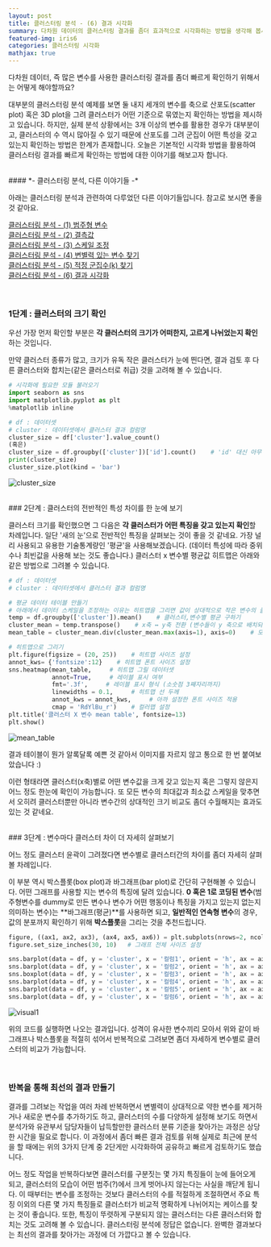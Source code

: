 ```yaml
---
layout: post
title: 클러스터링 분석 - (6) 결과 시각화
summary: 다차원 데이터의 클러스터링 결과를 좀더 효과적으로 시각화하는 방법을 생각해 봅시다.
featured-img: iris6
categories: 클러스터링 시각화
mathjax: true
---
```


다차원 데이터, 즉 많은 변수를 사용한 클러스터링 결과를 좀더 빠르게 확인하기 위해서는 어떻게 해야할까요?    

대부분의 클러스터링 분석 예제를 보면 둘 내지 세개의 변수를 축으로 산포도(scatter plot) 혹은 3D plot을 그려 클러스터가 어떤 기준으로 묶였는지 확인하는 방법을 제시하고 있습니다. 하지만, 실제 분석 상황에서는 3개 이상의 변수를 활용한 경우가 대부분이고, 클러스터의 수 역시 많아질 수 있기 때문에 산포도를 그려 군집이 어떤 특성을 갖고 있는지 확인하는 방법은 한계가 존재합니다. 오늘은 기본적인 시각화 방법을 활용하여 클러스터링 결과를 빠르게 확인하는 방법에 대한 이야기를 해보고자 합니다.     


<br>
#### *- 클러스터링 분석, 다른 이야기들 -*

아래는 클러스터링 분석과 관련하여 다루었던 다른 이야기들입니다. 참고로 보시면 좋을 것 같아요.

[1]:https://hweejin-lim.github.io/%ED%81%B4%EB%9F%AC%EC%8A%A4%ED%84%B0%EB%A7%81-%EB%B6%84%EC%84%9D-(1)-%EB%B2%94%EC%A3%BC%ED%98%95-%EB%B3%80%EC%88%98/
[2]:https://hweejin-lim.github.io/%ED%81%B4%EB%9F%AC%EC%8A%A4%ED%84%B0%EB%A7%81-%EB%B6%84%EC%84%9D-(2)-%EA%B2%B0%EC%B8%A1%EA%B0%92/
[3]:https://hweejin-lim.github.io/%ED%81%B4%EB%9F%AC%EC%8A%A4%ED%84%B0%EB%A7%81-%EB%B6%84%EC%84%9D-(3)-%EC%8A%A4%EC%BC%80%EC%9D%BC-%EC%A1%B0%EC%A0%95/
[4]:https://hweejin-lim.github.io/%ED%81%B4%EB%9F%AC%EC%8A%A4%ED%84%B0%EB%A7%81-%EB%B6%84%EC%84%9D-(4)-%EB%B3%80%EB%B3%84%EB%A0%A5-%EC%9E%88%EB%8A%94-%EB%B3%80%EC%88%98-%EC%B0%BE%EA%B8%B0/
[5]:https://hweejin-lim.github.io/%ED%81%B4%EB%9F%AC%EC%8A%A4%ED%84%B0%EB%A7%81-%EB%B6%84%EC%84%9D-(5)-%EC%A0%81%EC%A0%95-%EA%B5%B0%EC%A7%91%EC%88%98(k)-%EC%B0%BE%EA%B8%B0/
[6]:http:
[클러스터링 분석 - (1) 범주형 변수][1]    
[클러스터링 분석 - (2) 결측값][2]    
[클러스터링 분석 - (3) 스케일 조정][3]    
[클러스터링 분석 - (4) 변별력 있는 변수 찾기][4]    
[클러스터링 분석 - (5) 적정 군집수(k) 찾기][5]     
[클러스터링 분석 - (6) 결과 시각화][6]

<br>




### 1단계 : 클러스터의 크기 확인

우선 가장 먼저 확인할 부분은 **각 클러스터의 크기가 어떠한지, 고르게 나뉘었는지 확인**하는 것입니다.    

만약 클러스터 종류가 많고, 크기가 유독 작은 클러스터가 눈에 띈다면, 결과 검토 후 다른 클러스터와 합치는(같은 클러스터로 취급) 것을 고려해 볼 수 있습니다.    
    
```python
# 시각화에 필요한 모듈 불러오기
import seaborn as sns
import matplotlib.pyplot as plt
%matplotlib inline

# df : 데이터셋
# cluster : 데이터셋에서 클러스터 결과 컬럼명
cluster_size = df['cluster'].value_count()
(혹은)
cluster_size = df.groupby(['cluster'])['id'].count()    # 'id' 대신 아무 컬럼 이름을 적어도 무방
print(cluster_size)
cluster_size.plot(kind = 'bar')
```
![cluster_size](https://drive.google.com/uc?id=1jKIaXa9rO2QeF48Wcbn1n-U5gOIMIzD0)





<br>
### 2단계 : 클러스터의 전반적인 특성 차이를 한 눈에 보기

클러스터 크기를 확인했으면 그 다음은 **각 클러스터가 어떤 특징을 갖고 있는지 확인**할 차례입니다. 일단 '새의 눈'으로 전반적인 특징을 살펴보는 것이 좋을 것 같네요. 가장 널리 사용되고 유용한 기술통계량인 '평균'을 사용해보겠습니다. (데이터 특성에 따라 중위수나 최빈값을 사용해 보는 것도 좋습니다.) 클러스터 x 변수별 평균값 히트맵은 아래와 같은 방법으로 그려볼 수 있습니다.    
    
```python
# df : 데이터셋
# cluster : 데이터셋에서 클러스터 결과 컬럼명

# 평균 데이터 테이블 만들기
# 아래에서 데이터 스케일을 조정하는 이유는 히트맵을 그리면 값이 상대적으로 작은 변수의 클러스터간 특징 차이가 보이지 않기 때문입니다. 결국 눈에 잘 띄게 하기 위함!
temp = df.groupby(['cluster']).mean()    # 클러스터,변수별 평균 구하기
cluster_mean = temp.transpose()    # x축 ↔ y축 전환 (변수들이 y 축으로 배치되게끔)
mean_table = cluster_mean.div(cluster_mean.max(axis=1), axis=0)    # 모든 변수의 최대값이 1, 최소값이 0이 되도록 데이터 스케일 조정

# 히트맵으로 그리기
plt.figure(figsize = (20, 25))    # 히트맵 사이즈 설정
annot_kws= {'fontsize':12}    # 히트맵 폰트 사이즈 설정
sns.heatmap(mean_table,     # 히트맵 그릴 데이터셋
			annot=True,     # 레이블 표시 여부
            fmt='.3f',     # 레이블 표시 형식 (소숫점 3째자리까지)
            linewidths = 0.1,     # 히트맵 선 두께
            annot_kws = annot_kws,     # 아까 설정한 폰트 사이즈 적용
            cmap = 'RdYlBu_r')    # 컬러맵 설정
plt.title('클러스터 X 변수 mean table', fontsize=13)
plt.show()
```
![mean_table](https://drive.google.com/uc?id=1fLmJM5M4Jw382XA_TP8uD3xz1C85z08K)    

결과 테이블이 뭔가 알록달록 예쁜 것 같아서 이미지를 자르지 않고 통으로 한 번 붙여보았습니다 :)   

이런 형태라면 클러스터(x축)별로 어떤 변수값을 크게 갖고 있는지 혹은 그렇지 않은지 어느 정도 한눈에 확인이 가능합니다. 또 모든 변수의 최대값과 최소값 스케일을 맞추면서 오히려 클러스터뿐만 아니라 변수간의 상대적인 크기 비교도 좀더 수월해지는 효과도 있는 것 같네요.    




<br>
### 3단계 : 변수마다 클러스터 차이 더 자세히 살펴보기

어느 정도 클러스터 윤곽이 그려졌다면 변수별로 클러스터간의 차이를 좀더 자세히 살펴볼 차례입니다.   

이 부분 역시 박스플롯(box plot)과 바그래프(bar plot)로 간단히 구현해볼 수 있습니다. 어떤 그래프를 사용할 지는 변수의 특징에 달려 있습니다. **0 혹은 1로 코딩된 변수**(범주형변수를 dummy로 만든 변수나 변수가 어떤 행동이나 특징을 가지고 있는지 없는지 의미하는 변수)는 **바그래프(평균)**를 사용하면 되고, **일반적인 연속형 변수**의 경우, 값의 분포까지 확인하기 위해 **박스플롯**을 그리는 것을 추천드립니다.    

```python
figure, ((ax1, ax2, ax3), (ax4, ax5, ax6)) = plt.subplots(nrows=2, ncols=3)   # 그래프를 2행 3열로 배치
figure.set_size_inches(30, 10)   # 그래프 전체 사이즈 설정

sns.barplot(data = df, y = 'cluster', x = '컬럼1', orient = 'h', ax = ax1)   # x축:값, y축:클러스터
sns.barplot(data = df, y = 'cluster', x = '컬럼2', orient = 'h', ax = ax2)
sns.boxplot(data = df, y = 'cluster', x = '컬럼3', orient = 'h', ax = ax3)   # boxplot
sns.barplot(data = df, y = 'cluster', x = '컬럼4', orient = 'h', ax = ax4)
sns.barplot(data = df, y = 'cluster', x = '컬럼5', orient = 'h', ax = ax5)
sns.barplot(data = df, y = 'cluster', x = '컬럼6', orient = 'h', ax = ax6)
```
![visual1](https://drive.google.com/uc?id=1JgCF7iStQgopyUvpO360N4iJkCnL9MQ-)    

위의 코드를 실행하면 나오는 결과입니다. 성격이 유사한 변수끼리 모아서 위와 같이 바그래프나 박스플롯을 적절히 섞어서 반복적으로 그려보면 좀더 자세하게 변수별로 클러스터의 비교가 가능합니다.    



<br>

### 반복을 통해 최선의 결과 만들기

결과를 그려보는 작업을 여러 차례 반복하면서 변별력이 상대적으로 약한 변수를 제거하거나 새로운 변수를 추가하기도 하고, 클러스터의 수를 다양하게 설정해 보기도 하면서 분석가와 유관부서 담당자들이 납득할만한 클러스터 분류 기준을 찾아가는 과정은 상당한 시간을 필요로 합니다. 이 과정에서 좀더 빠른 결과 검토를 위해 실제로 최근에 분석을 할 때에는 위의 3가지 단계 중 2단게만 시각화하여 공유하고 빠르게 검토하기도 했습니다.     

어느 정도 작업을 반복하다보면 클러스터를 구분짓는 몇 가지 특징들이 눈에 들어오게 되고, 클러스터의 모습이 어떤 범주(?)에서 크게 벗어나지 않는다는 사실을 깨닫게 됩니다. 이 때부터는 변수를 조정하는 것보다 클러스터의 수를 적절하게 조절하면서 주요 특징 이외의 다른 몇 가지 특징들로 클러스터가 비교적 명확하게 나뉘어지는 케이스를 찾는 것이 좋습니다. 또한, 특징이 뚜렷하게 구분되지 않는 클러스터는 다른 클러스터와 합치는 것도 고려해 볼 수 있습니다. 클러스터링 분석에 정답은 없습니다. 완벽한 결과보다는 최선의 결과를 찾아가는 과정에 더 가깝다고 볼 수 있습니다.   


<br>






















